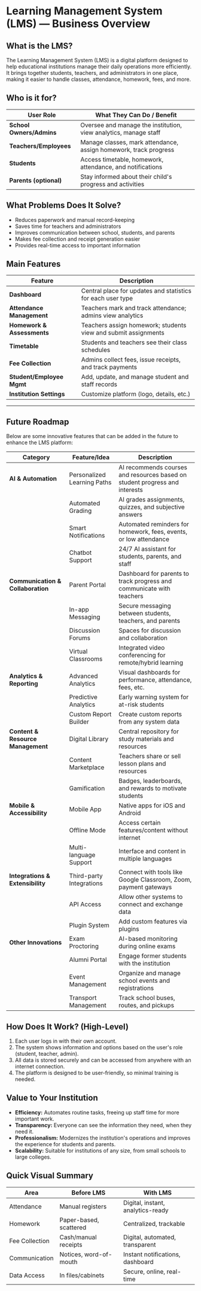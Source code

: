 # Learning Management System (LMS) — Business Overview

## What is the LMS?

The Learning Management System (LMS) is a digital platform designed to help educational institutions manage their daily operations more efficiently. It brings together students, teachers, and administrators in one place, making it easier to handle classes, attendance, homework, fees, and more.

## Who is it for?

| User Role                | What They Can Do / Benefit                                       |
| ------------------------ | ---------------------------------------------------------------- |
| **School Owners/Admins** | Oversee and manage the institution, view analytics, manage staff |
| **Teachers/Employees**   | Manage classes, mark attendance, assign homework, track progress |
| **Students**             | Access timetable, homework, attendance, and notifications        |
| **Parents (optional)**   | Stay informed about their child's progress and activities        |

## What Problems Does It Solve?

- Reduces paperwork and manual record-keeping
- Saves time for teachers and administrators
- Improves communication between school, students, and parents
- Makes fee collection and receipt generation easier
- Provides real-time access to important information

## Main Features

| Feature                    | Description                                                    |
| -------------------------- | -------------------------------------------------------------- |
| **Dashboard**              | Central place for updates and statistics for each user type    |
| **Attendance Management**  | Teachers mark and track attendance; admins view analytics      |
| **Homework & Assessments** | Teachers assign homework; students view and submit assignments |
| **Timetable**              | Students and teachers see their class schedules                |
| **Fee Collection**         | Admins collect fees, issue receipts, and track payments        |
| **Student/Employee Mgmt**  | Add, update, and manage student and staff records              |
| **Institution Settings**   | Customize platform (logo, details, etc.)                       |

---

## Future Roadmap

Below are some innovative features that can be added in the future to enhance the LMS platform:

| Category                          | Feature/Idea                | Description                                                                 |
| --------------------------------- | --------------------------- | --------------------------------------------------------------------------- |
| **AI & Automation**               | Personalized Learning Paths | AI recommends courses and resources based on student progress and interests |
|                                   | Automated Grading           | AI grades assignments, quizzes, and subjective answers                      |
|                                   | Smart Notifications         | Automated reminders for homework, fees, events, or low attendance           |
|                                   | Chatbot Support             | 24/7 AI assistant for students, parents, and staff                          |
| **Communication & Collaboration** | Parent Portal               | Dashboard for parents to track progress and communicate with teachers       |
|                                   | In-app Messaging            | Secure messaging between students, teachers, and parents                    |
|                                   | Discussion Forums           | Spaces for discussion and collaboration                                     |
|                                   | Virtual Classrooms          | Integrated video conferencing for remote/hybrid learning                    |
| **Analytics & Reporting**         | Advanced Analytics          | Visual dashboards for performance, attendance, fees, etc.                   |
|                                   | Predictive Analytics        | Early warning system for at-risk students                                   |
|                                   | Custom Report Builder       | Create custom reports from any system data                                  |
| **Content & Resource Management** | Digital Library             | Central repository for study materials and resources                        |
|                                   | Content Marketplace         | Teachers share or sell lesson plans and resources                           |
|                                   | Gamification                | Badges, leaderboards, and rewards to motivate students                      |
| **Mobile & Accessibility**        | Mobile App                  | Native apps for iOS and Android                                             |
|                                   | Offline Mode                | Access certain features/content without internet                            |
|                                   | Multi-language Support      | Interface and content in multiple languages                                 |
| **Integrations & Extensibility**  | Third-party Integrations    | Connect with tools like Google Classroom, Zoom, payment gateways            |
|                                   | API Access                  | Allow other systems to connect and exchange data                            |
|                                   | Plugin System               | Add custom features via plugins                                             |
| **Other Innovations**             | Exam Proctoring             | AI-based monitoring during online exams                                     |
|                                   | Alumni Portal               | Engage former students with the institution                                 |
|                                   | Event Management            | Organize and manage school events and registrations                         |
|                                   | Transport Management        | Track school buses, routes, and pickups                                     |

## How Does It Work? (High-Level)

1. Each user logs in with their own account.
2. The system shows information and options based on the user's role (student, teacher, admin).
3. All data is stored securely and can be accessed from anywhere with an internet connection.
4. The platform is designed to be user-friendly, so minimal training is needed.

## Value to Your Institution

- **Efficiency:** Automates routine tasks, freeing up staff time for more important work.
- **Transparency:** Everyone can see the information they need, when they need it.
- **Professionalism:** Modernizes the institution's operations and improves the experience for students and parents.
- **Scalability:** Suitable for institutions of any size, from small schools to large colleges.

## Quick Visual Summary

| Area           | Before LMS             | With LMS                          |
| -------------- | ---------------------- | --------------------------------- |
| Attendance     | Manual registers       | Digital, instant, analytics-ready |
| Homework       | Paper-based, scattered | Centralized, trackable            |
| Fee Collection | Cash/manual receipts   | Digital, automated, transparent   |
| Communication  | Notices, word-of-mouth | Instant notifications, dashboard  |
| Data Access    | In files/cabinets      | Secure, online, real-time         |

